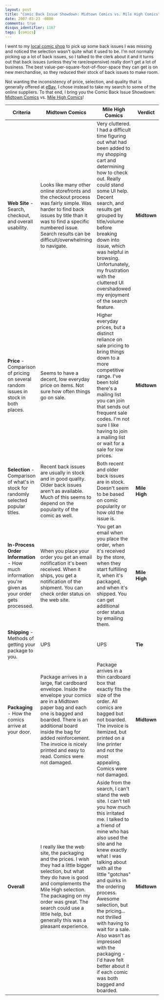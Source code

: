 ```yaml
---
layout: post
title: "Comic Back Issue Showdown: Midtown Comics vs. Mile High Comics"
date: 2007-03-23 -0800
comments: true
disqus_identifier: 1167
tags: [comics]
---
```

I went to my [local comic
shop](http://www.tfaw.com/Help/Store-Locations___25/?mode=storedetails&location=milwaukie)
to pick up some back issues I was missing and noticed the selection
wasn't quite what it used to be. I'm not normally picking up a lot of
back issues, so I talked to the clerk about it and it turns out that
back issues (unless they're rare/expensive) really don't get a lot of
business. The best value-per-square-foot-of-floor-space they can get is
on new merchandise, so they reduced their stock of back issues to make
room.

 Not wanting the inconsistency of price, selection, and quality that is
generally offered at [eBay](http://www.ebay.com), I chose instead to
take my search to some of the online suppliers. To that end, I bring you
the Comic Back Issue Showdown: [Midtown
Comics](http://www.midtowncomics.com) vs. [Mile High
Comics](http://www.milehighcomics.com)!

Criteria | Midtown Comics | Mile High Comics | Verdict
--- | --- | --- |---
**Web Site** - Search, checkout, and overall usability. | Looks like many other online storefronts and the checkout process was fairly simple. Was harder to find back issues by title than it was to find a specific numbered issue. Search results can be difficult/overwhelming to navigate. | Very cluttered. I had a difficult time figuring out what had been added to my shopping cart and determining how to check out. Really could stand some UI help. Decent search, and results get grouped by title/volume before breaking down into issue, which was helpful in browsing. Unfortunately, my frustration with the cluttered UI overshadowed my enjoyment of the search feature. | **Midtown**
**Price** - Comparison of pricing on several random issues in stock in both places. | Seems to have a decent, low everyday price on items. Not sure how often things go on sale. | Higher everyday prices, but a distinct reliance on sale pricing to bring things down to a more competitive range. I've been told there's a mailing list you can join that sends out frequent sale codes. I'm not sure I like having to join a mailing list or wait for a sale for low prices. | **Midtown**
**Selection** - Comparison of what's in stock for randomly selected popular titles. | Recent back issues are usually in stock and in good quality. Older back issues aren't as available. Much of this seems to depend on the popularity of the comic as well. | Both recent and older back issues are in stock. Doesn't seem to be based on comic popularity or how old the issue is. | **Mile High**
**In-Process Order Information** - How much information you're given as your order gets processed. | When you place your order you get an email notification it's been received. When it ships, you get a notification of the shipment. You can check order status on the web site. | You get an email when you place the order, when it's received by the store, when they start fulfilling it, when it's packaged, and when it's shipped. You can get additional order status by emailing them. | **Mile High**
**Shipping** - Methods of getting your package to you. | UPS | UPS | **Tie**
**Packaging** - How the comics arrive at your door. | Package arrives in a large, flat cardboard envelope. Inside the envelope your comics are in a Midtown paper bag and each one is bagged and boarded. There is an additional board inside the bag for added reinforcement. The invoice is nicely printed and easy to read. Comics were not damaged. | Package arrives in a thin cardboard box that exactly fits the size of the order. All comics are bagged but not boarded. The invoice is itemized, but printed on a line printer and not the most appealing. Comics were not damaged. | **Midtown**
**Overall** | I really like the web site, the packaging and the prices. I wish they had a little bigger selection, but what they do have is good and complements the Mile High selection. The packaging on my order was great. The search could use a little help, but generally this was a pleasant experience. | Aside from the search, I can't stand the web site. I can't tell you how much this irritated me. I talked to a friend of mine who has also used the site and he knew exactly what I was talking about with all the little "gotchas" and quirks in the ordering process. Awesome selection, but the pricing... not thrilled with having to wait for a sale. Also wasn't as impressed with the packaging - I'd have felt better about it if each comic was both bagged and boarded. | **Midtown**
